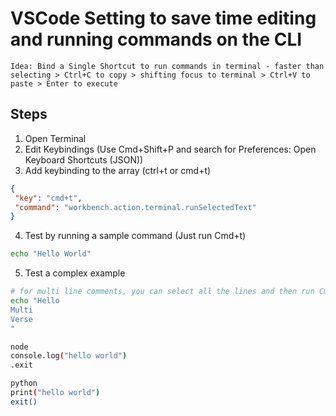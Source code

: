 # VSCode Setting to save time editing and running commands on the CLI
```
Idea: Bind a Single Shortcut to run commands in terminal - faster than selecting > Ctrl+C to copy > shifting focus to terminal > Ctrl+V to paste > Enter to execute
```

## Steps
1. Open Terminal
2. Edit Keybindings (Use Cmd+Shift+P and search for Preferences: Open Keyboard Shortcuts (JSON))
3. Add keybinding to the array (ctrl+t or cmd+t)
```json
{
 "key": "cmd+t",
 "command": "workbench.action.terminal.runSelectedText"
}
```
4. Test by running a sample command (Just run Cmd+t)
```bash
echo "Hello World"
```

5. Test a complex example
```bash
# for multi line comments, you can select all the lines and then run Cmd+t
echo "Hello
Multi
Verse
"

node
console.log("hello world")
.exit

python
print("hello world")
exit()

```